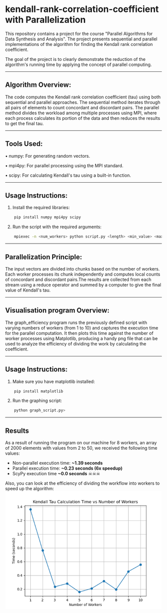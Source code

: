 # kendall-rank-correlation-coefficient with Parallelization

This repository contains a project for the course "Parallel Algorithms for Data Synthesis and Analysis". The project presents sequential and parallel implementations of the algorithm for finding the Kendall rank correlation coefficient.


The goal of the project is to clearly demonstrate the reduction of the algorithm's running time by applying the concept of parallel computing.

---

## Algorithm Overview:

The code computes the Kendall rank correlation coefficient (tau) using both sequential and parallel approaches. The sequential method iterates through all pairs of elements to count concordant and discordant pairs. The parallel method divides the workload among multiple processes using MPI, where each process calculates its portion of the data and then reduces the results to get the final tau.

---

## Tools Used:

• numpy: For generating random vectors.

• mpi4py: For parallel processing using the MPI standard.

• scipy: For calculating Kendall's tau using a built-in function.

---

## Usage Instructions:

1. Install the required libraries:
```bash
    pip install numpy mpi4py scipy
```
2. Run the script with the required arguments:
```bash
    mpiexec -n <num_workers> python script.py <length> <min_value> <max_value> <num_workers>
```

---

## Parallelization Principle:

The input vectors are divided into chunks based on the number of workers. Each worker processes its chunk independently and computes local counts of concordant and discordant pairs.The results are collected from each stream using a reduce operator and summed by a computer to give the final value of Kendall's tau.

---

## Visualisation program Overview:

The graph_efficiency program runs the previously defined script with varying numbers of workers (from 1 to 10) and captures the execution time for the parallel computation. It then plots this time against the number of worker processes using Matplotlib, producing a handy png file that can be used to analyze the efficiency of dividing the work by calculating the coefficient.

---

## Usage Instructions:

1. Make sure you have matplotlib installed:
```bash
    pip install matplotlib
```
2. Run the graphing script:
```bash
    python graph_script.py>
```

---

## Results
As a result of running the program on our machine for 8 workers, an array of 2000 elements with values ​​from 2 to 50, we received the following time values:
- Non-parallel execution time: **~1.39 seconds**  
- Parallel execution time: **~0.23 seconds (6x speedup)**
- ScyPy execution time **~0.0 seconds** ☠☠☠

Also, you can look at the efficiency of dividing the workflow into workers to speed up the algorithm:
![Speed up results](https://github.com/BibAss/kendall-rank-correlation-coefficient/blob/main/img/img.png?raw=true)
